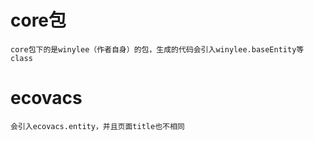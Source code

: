 #   core包
    core包下的是winylee（作者自身）的包，生成的代码会引入winylee.baseEntity等class

#   ecovacs
    会引入ecovacs.entity，并且页面title也不相同